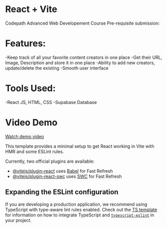 # React + Vite
Codepath Advanced Web Developement Course Pre-requisite submission:

 # Features:
-Keep track of all your favorite content creators in one place
-Get their URL, Image, Description and store it in one place
-Ability to add new creators, update/delete the existing
-Smooth user interface

# Tools Used:
-React JS, HTML, CSS
-Supabase Database

# Video Demo
[Watch demo video](https://www.youtube.com/watch?v=1RvILfKkzS4)




This template provides a minimal setup to get React working in Vite with HMR and some ESLint rules.

Currently, two official plugins are available:

- [@vitejs/plugin-react](https://github.com/vitejs/vite-plugin-react/blob/main/packages/plugin-react) uses [Babel](https://babeljs.io/) for Fast Refresh
- [@vitejs/plugin-react-swc](https://github.com/vitejs/vite-plugin-react/blob/main/packages/plugin-react-swc) uses [SWC](https://swc.rs/) for Fast Refresh

## Expanding the ESLint configuration

If you are developing a production application, we recommend using TypeScript with type-aware lint rules enabled. Check out the [TS template](https://github.com/vitejs/vite/tree/main/packages/create-vite/template-react-ts) for information on how to integrate TypeScript and [`typescript-eslint`](https://typescript-eslint.io) in your project.

